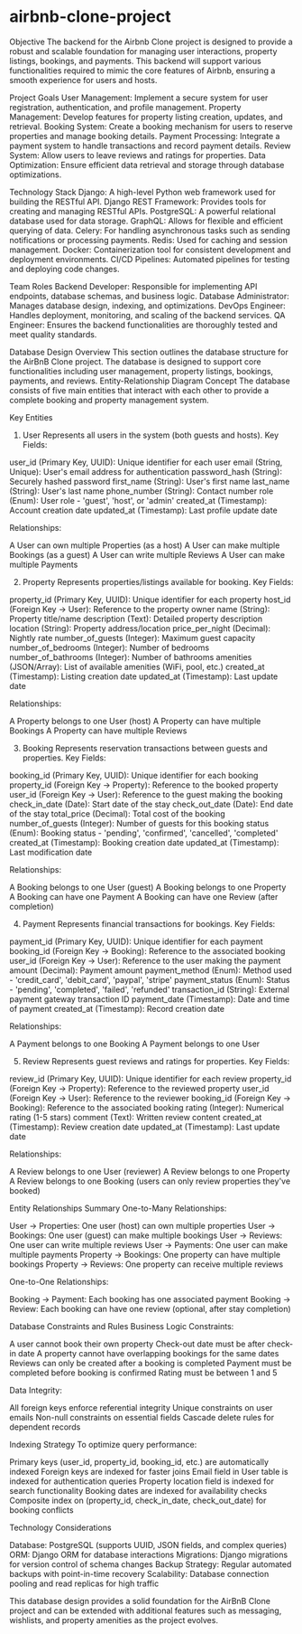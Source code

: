 # airbnb-clone-project
Objective
The backend for the Airbnb Clone project is designed to provide a robust and scalable foundation for managing user interactions, property listings, bookings, and payments. This backend will support various functionalities required to mimic the core features of Airbnb, ensuring a smooth experience for users and hosts.

Project Goals
User Management: Implement a secure system for user registration, authentication, and profile management.
Property Management: Develop features for property listing creation, updates, and retrieval.
Booking System: Create a booking mechanism for users to reserve properties and manage booking details.
Payment Processing: Integrate a payment system to handle transactions and record payment details.
Review System: Allow users to leave reviews and ratings for properties.
Data Optimization: Ensure efficient data retrieval and storage through database optimizations.

Technology Stack
Django: A high-level Python web framework used for building the RESTful API.
Django REST Framework: Provides tools for creating and managing RESTful APIs.
PostgreSQL: A powerful relational database used for data storage.
GraphQL: Allows for flexible and efficient querying of data.
Celery: For handling asynchronous tasks such as sending notifications or processing payments.
Redis: Used for caching and session management.
Docker: Containerization tool for consistent development and deployment environments.
CI/CD Pipelines: Automated pipelines for testing and deploying code changes.

Team Roles
Backend Developer: Responsible for implementing API endpoints, database schemas, and business logic.
Database Administrator: Manages database design, indexing, and optimizations.
DevOps Engineer: Handles deployment, monitoring, and scaling of the backend services.
QA Engineer: Ensures the backend functionalities are thoroughly tested and meet quality standards.



Database Design
Overview
This section outlines the database structure for the AirBnB Clone project. The database is designed to support core functionalities including user management, property listings, bookings, payments, and reviews.
Entity-Relationship Diagram Concept
The database consists of five main entities that interact with each other to provide a complete booking and property management system.

Key Entities
1. User
Represents all users in the system (both guests and hosts).
Key Fields:

user_id (Primary Key, UUID): Unique identifier for each user
email (String, Unique): User's email address for authentication
password_hash (String): Securely hashed password
first_name (String): User's first name
last_name (String): User's last name
phone_number (String): Contact number
role (Enum): User role - 'guest', 'host', or 'admin'
created_at (Timestamp): Account creation date
updated_at (Timestamp): Last profile update date

Relationships:

A User can own multiple Properties (as a host)
A User can make multiple Bookings (as a guest)
A User can write multiple Reviews
A User can make multiple Payments


2. Property
Represents properties/listings available for booking.
Key Fields:

property_id (Primary Key, UUID): Unique identifier for each property
host_id (Foreign Key → User): Reference to the property owner
name (String): Property title/name
description (Text): Detailed property description
location (String): Property address/location
price_per_night (Decimal): Nightly rate
number_of_guests (Integer): Maximum guest capacity
number_of_bedrooms (Integer): Number of bedrooms
number_of_bathrooms (Integer): Number of bathrooms
amenities (JSON/Array): List of available amenities (WiFi, pool, etc.)
created_at (Timestamp): Listing creation date
updated_at (Timestamp): Last update date

Relationships:

A Property belongs to one User (host)
A Property can have multiple Bookings
A Property can have multiple Reviews


3. Booking
Represents reservation transactions between guests and properties.
Key Fields:

booking_id (Primary Key, UUID): Unique identifier for each booking
property_id (Foreign Key → Property): Reference to the booked property
user_id (Foreign Key → User): Reference to the guest making the booking
check_in_date (Date): Start date of the stay
check_out_date (Date): End date of the stay
total_price (Decimal): Total cost of the booking
number_of_guests (Integer): Number of guests for this booking
status (Enum): Booking status - 'pending', 'confirmed', 'cancelled', 'completed'
created_at (Timestamp): Booking creation date
updated_at (Timestamp): Last modification date

Relationships:

A Booking belongs to one User (guest)
A Booking belongs to one Property
A Booking can have one Payment
A Booking can have one Review (after completion)


4. Payment
Represents financial transactions for bookings.
Key Fields:

payment_id (Primary Key, UUID): Unique identifier for each payment
booking_id (Foreign Key → Booking): Reference to the associated booking
user_id (Foreign Key → User): Reference to the user making the payment
amount (Decimal): Payment amount
payment_method (Enum): Method used - 'credit_card', 'debit_card', 'paypal', 'stripe'
payment_status (Enum): Status - 'pending', 'completed', 'failed', 'refunded'
transaction_id (String): External payment gateway transaction ID
payment_date (Timestamp): Date and time of payment
created_at (Timestamp): Record creation date

Relationships:

A Payment belongs to one Booking
A Payment belongs to one User


5. Review
Represents guest reviews and ratings for properties.
Key Fields:

review_id (Primary Key, UUID): Unique identifier for each review
property_id (Foreign Key → Property): Reference to the reviewed property
user_id (Foreign Key → User): Reference to the reviewer
booking_id (Foreign Key → Booking): Reference to the associated booking
rating (Integer): Numerical rating (1-5 stars)
comment (Text): Written review content
created_at (Timestamp): Review creation date
updated_at (Timestamp): Last update date

Relationships:

A Review belongs to one User (reviewer)
A Review belongs to one Property
A Review belongs to one Booking (users can only review properties they've booked)


Entity Relationships Summary
One-to-Many Relationships:

User → Properties: One user (host) can own multiple properties
User → Bookings: One user (guest) can make multiple bookings
User → Reviews: One user can write multiple reviews
User → Payments: One user can make multiple payments
Property → Bookings: One property can have multiple bookings
Property → Reviews: One property can receive multiple reviews

One-to-One Relationships:

Booking → Payment: Each booking has one associated payment
Booking → Review: Each booking can have one review (optional, after stay completion)


Database Constraints and Rules
Business Logic Constraints:

A user cannot book their own property
Check-out date must be after check-in date
A property cannot have overlapping bookings for the same dates
Reviews can only be created after a booking is completed
Payment must be completed before booking is confirmed
Rating must be between 1 and 5

Data Integrity:

All foreign keys enforce referential integrity
Unique constraints on user emails
Non-null constraints on essential fields
Cascade delete rules for dependent records


Indexing Strategy
To optimize query performance:

Primary keys (user_id, property_id, booking_id, etc.) are automatically indexed
Foreign keys are indexed for faster joins
Email field in User table is indexed for authentication queries
Property location field is indexed for search functionality
Booking dates are indexed for availability checks
Composite index on (property_id, check_in_date, check_out_date) for booking conflicts


Technology Considerations

Database: PostgreSQL (supports UUID, JSON fields, and complex queries)
ORM: Django ORM for database interactions
Migrations: Django migrations for version control of schema changes
Backup Strategy: Regular automated backups with point-in-time recovery
Scalability: Database connection pooling and read replicas for high traffic


This database design provides a solid foundation for the AirBnB Clone project and can be extended with additional features such as messaging, wishlists, and property amenities as the project evolves.
